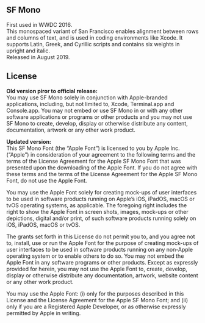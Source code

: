 ## SF Mono
First used in WWDC 2016.  
This monospaced variant of San Francisco enables alignment between rows and columns of text, and is used in coding environments like Xcode. It supports Latin, Greek, and Cyrillic scripts and contains six weights in upright and italic.  
Released in August 2019.

## License
**Old version piror to official release:**  
You may use SF Mono solely in conjunction with Apple-branded applications, including, but not limited to, Xcode, Terminal.app and Console.app. You may not embed or use SF Mono in or with any other software applications or programs or other products and you may not use SF Mono to create, develop, display or otherwise distribute any content, documentation, artwork or any other work product.

**Updated version:**  
This SF Mono Font (the “Apple Font”) is licensed to you by Apple Inc. (“Apple”) in consideration of your agreement to the following terms and the terms of the License Agreement for the Apple SF Mono Font that was presented upon the downloading of the Apple Font. If you do not agree with these terms and the terms of the License Agreement for the Apple SF Mono Font, do not use the Apple Font.  

You may use the Apple Font solely for creating mock-ups of user interfaces to be used in software products running on Apple’s iOS, iPadOS, macOS or tvOS operating systems, as applicable. The foregoing right includes the right to show the Apple Font in screen shots, images, mock-ups or other depictions, digital and/or print, of such software products running solely on iOS, iPadOS, macOS or tvOS.

The grants set forth in this License do not permit you to, and you agree not to, install, use or run the Apple Font for the purpose of creating mock-ups of user interfaces to be used in software products running on any non-Apple operating system or to enable others to do so. You may not embed the Apple Font in any software programs or other products. Except as expressly provided for herein, you may not use the Apple Font to, create, develop, display or otherwise distribute any documentation, artwork, website content or any other work product.

You may use the Apple Font: (i) only for the purposes described in this License and the License Agreement for the Apple SF Mono Font; and (ii) only if you are a Registered Apple Developer, or as otherwise expressly permitted by Apple in writing.

